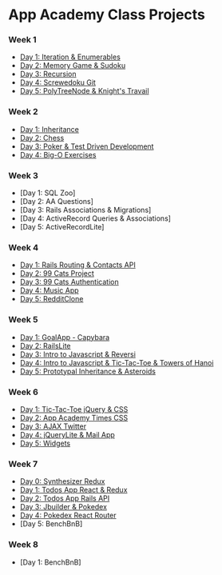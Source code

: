 # App Academy Class Projects

### Week 1
- [Day 1: Iteration & Enumerables](W1/W1D1)
- [Day 2: Memory Game & Sudoku](W1/W1D2)
- [Day 3: Recursion](W1/W1D3)
- [Day 4: Screwedoku Git](W1/W1D4)
- [Day 5: PolyTreeNode & Knight's Travail](W1/W1D5)

### Week 2
- [Day 1: Inheritance](W2/W2D1)
- [Day 2: Chess](W2/W2D2)
- [Day 3: Poker & Test Driven Development](W2/W2D3)
- [Day 4: Big-O Exercises](W2/W2D4)

### Week 3
- [Day 1: SQL Zoo]
- [Day 2: AA Questions]
- [Day 3: Rails Associations & Migrations]
- [Day 4: ActiveRecord Queries & Associations]
- [Day 5: ActiveRecordLite]

### Week 4
- [Day 1: Rails Routing & Contacts API](W4/W4D1)
- [Day 2: 99 Cats Project](W4/W4D3)
- [Day 3: 99 Cats Authentication](W4/W4D3)
- [Day 4: Music App](W4/W4D4)
- [Day 5: RedditClone](W4/W4D5)

### Week 5
- [Day 1: GoalApp - Capybara](W5/W5D1)
- [Day 2: RailsLite](W5/W5D2)
- [Day 3: Intro to Javascript & Reversi](W5/W5D3)
- [Day 4: Intro to Javascript & Tic-Tac-Toe & Towers of Hanoi](W5/W5D4)
- [Day 5: Prototypal Inheritance & Asteroids](W5/W5D5)

### Week 6
- [Day 1: Tic-Tac-Toe jQuery & CSS](W6/W6D1)
- [Day 2: App Academy Times CSS](W6/W6D2)
- [Day 3: AJAX Twitter](W6/W6D3)
- [Day 4: jQueryLite & Mail App](W6/W6D4)
- [Day 5: Widgets](W6/W6D5)

### Week 7
- [Day 0: Synthesizer Redux](W7/W7D0)
- [Day 1: Todos App React & Redux](W7/W7D1)
- [Day 2: Todos App Rails API](W7/W7D2)
- [Day 3: Jbuilder & Pokedex](W7/W7D3)
- [Day 4: Pokedex React Router](W7/W7D4)
- [Day 5: BenchBnB]

### Week 8
- [Day 1: BenchBnB]

